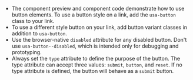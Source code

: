 - The component preview and component code demonstrate how to use button elements. To use a button style on a link, add the `usa-button` class to your link.
- To use a different style button on your link, add button variant classes in addition to `usa-button`.
- Use the browser-native `disabled` attribute for any disabled button. Don't use `usa-button--disabled`, which is intended only for debugging and prototyping.
- Always set the `type` attribute to define the purpose of the button. The type attribute can accept three values: `submit`, `button`, and `reset`. If no type attribute is defined, the button will behave as a `submit` button.